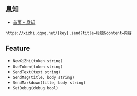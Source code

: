 ## 息知

- [首页 - 息知](https://xz.qqoq.net/#/index) 

```
https://xizhi.qqoq.net/{key}.send?title=标题&content=内容
```

## Feature

- `NewXiZhi(token string)`
- `UseToken(token string)`
- `SendText(text string)`
- `SendMsg(title, body string)`
- `SendMarkdown(title, body string)`
- `SetDebug(debug bool)`
